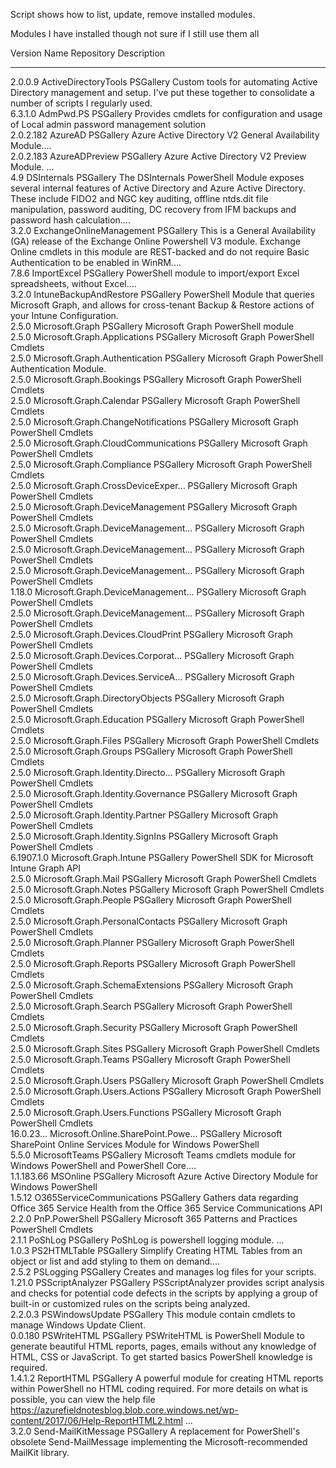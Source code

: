 Script shows how to list, update, remove installed modules.

Modules I have installed though not sure if I still use them all

Version    Name                                Repository           Description                                                                                                                                                                                                                                                                                             
-------    ----                                ----------           -----------                                                                                                                                                                                                                                                                                             
2.0.0.9    ActiveDirectoryTools                PSGallery            Custom tools for automating Active Directory management and setup. I've put these together to consolidate a number of scripts I regularly used.                                                                                                                                                         
6.3.1.0    AdmPwd.PS                           PSGallery            Provides cmdlets for configuration and usage of Local admin password management solution                                                                                                                                                                                                                
2.0.2.182  AzureAD                             PSGallery            Azure Active Directory V2 General Availability Module....                                                                                                                                                                                                                                               
2.0.2.183  AzureADPreview                      PSGallery            Azure Active Directory V2 Preview Module. ...                                                                                                                                                                                                                                                           
4.9        DSInternals                         PSGallery            The DSInternals PowerShell Module exposes several internal features of Active Directory and Azure Active Directory. These include FIDO2 and NGC key auditing, offline ntds.dit file manipulation, password auditing, DC recovery from IFM backups and password hash calculation....                     
3.2.0      ExchangeOnlineManagement            PSGallery            This is a General Availability (GA) release of the Exchange Online Powershell V3 module. Exchange Online cmdlets in this module are REST-backed and do not require Basic Authentication to be enabled in WinRM....                                                                                      
7.8.6      ImportExcel                         PSGallery            PowerShell module to import/export Excel spreadsheets, without Excel....                                                                                                                                                                                                                                
3.2.0      IntuneBackupAndRestore              PSGallery            PowerShell Module that queries Microsoft Graph, and allows for cross-tenant Backup & Restore actions of your Intune Configuration.                                                                                                                                                                      
2.5.0      Microsoft.Graph                     PSGallery            Microsoft Graph PowerShell module                                                                                                                                                                                                                                                                       
2.5.0      Microsoft.Graph.Applications        PSGallery            Microsoft Graph PowerShell Cmdlets                                                                                                                                                                                                                                                                      
2.5.0      Microsoft.Graph.Authentication      PSGallery            Microsoft Graph PowerShell Authentication Module.                                                                                                                                                                                                                                                       
2.5.0      Microsoft.Graph.Bookings            PSGallery            Microsoft Graph PowerShell Cmdlets                                                                                                                                                                                                                                                                      
2.5.0      Microsoft.Graph.Calendar            PSGallery            Microsoft Graph PowerShell Cmdlets                                                                                                                                                                                                                                                                      
2.5.0      Microsoft.Graph.ChangeNotifications PSGallery            Microsoft Graph PowerShell Cmdlets                                                                                                                                                                                                                                                                      
2.5.0      Microsoft.Graph.CloudCommunications PSGallery            Microsoft Graph PowerShell Cmdlets                                                                                                                                                                                                                                                                      
2.5.0      Microsoft.Graph.Compliance          PSGallery            Microsoft Graph PowerShell Cmdlets                                                                                                                                                                                                                                                                      
2.5.0      Microsoft.Graph.CrossDeviceExper... PSGallery            Microsoft Graph PowerShell Cmdlets                                                                                                                                                                                                                                                                      
2.5.0      Microsoft.Graph.DeviceManagement    PSGallery            Microsoft Graph PowerShell Cmdlets                                                                                                                                                                                                                                                                      
2.5.0      Microsoft.Graph.DeviceManagement... PSGallery            Microsoft Graph PowerShell Cmdlets                                                                                                                                                                                                                                                                      
2.5.0      Microsoft.Graph.DeviceManagement... PSGallery            Microsoft Graph PowerShell Cmdlets                                                                                                                                                                                                                                                                      
2.5.0      Microsoft.Graph.DeviceManagement... PSGallery            Microsoft Graph PowerShell Cmdlets                                                                                                                                                                                                                                                                      
1.18.0     Microsoft.Graph.DeviceManagement... PSGallery            Microsoft Graph PowerShell Cmdlets                                                                                                                                                                                                                                                                      
2.5.0      Microsoft.Graph.DeviceManagement... PSGallery            Microsoft Graph PowerShell Cmdlets                                                                                                                                                                                                                                                                      
2.5.0      Microsoft.Graph.Devices.CloudPrint  PSGallery            Microsoft Graph PowerShell Cmdlets                                                                                                                                                                                                                                                                      
2.5.0      Microsoft.Graph.Devices.Corporat... PSGallery            Microsoft Graph PowerShell Cmdlets                                                                                                                                                                                                                                                                      
2.5.0      Microsoft.Graph.Devices.ServiceA... PSGallery            Microsoft Graph PowerShell Cmdlets                                                                                                                                                                                                                                                                      
2.5.0      Microsoft.Graph.DirectoryObjects    PSGallery            Microsoft Graph PowerShell Cmdlets                                                                                                                                                                                                                                                                      
2.5.0      Microsoft.Graph.Education           PSGallery            Microsoft Graph PowerShell Cmdlets                                                                                                                                                                                                                                                                      
2.5.0      Microsoft.Graph.Files               PSGallery            Microsoft Graph PowerShell Cmdlets                                                                                                                                                                                                                                                                      
2.5.0      Microsoft.Graph.Groups              PSGallery            Microsoft Graph PowerShell Cmdlets                                                                                                                                                                                                                                                                      
2.5.0      Microsoft.Graph.Identity.Directo... PSGallery            Microsoft Graph PowerShell Cmdlets                                                                                                                                                                                                                                                                      
2.5.0      Microsoft.Graph.Identity.Governance PSGallery            Microsoft Graph PowerShell Cmdlets                                                                                                                                                                                                                                                                      
2.5.0      Microsoft.Graph.Identity.Partner    PSGallery            Microsoft Graph PowerShell Cmdlets                                                                                                                                                                                                                                                                      
2.5.0      Microsoft.Graph.Identity.SignIns    PSGallery            Microsoft Graph PowerShell Cmdlets                                                                                                                                                                                                                                                                      
6.1907.1.0 Microsoft.Graph.Intune              PSGallery            PowerShell SDK for Microsoft Intune Graph API                                                                                                                                                                                                                                                           
2.5.0      Microsoft.Graph.Mail                PSGallery            Microsoft Graph PowerShell Cmdlets                                                                                                                                                                                                                                                                      
2.5.0      Microsoft.Graph.Notes               PSGallery            Microsoft Graph PowerShell Cmdlets                                                                                                                                                                                                                                                                      
2.5.0      Microsoft.Graph.People              PSGallery            Microsoft Graph PowerShell Cmdlets                                                                                                                                                                                                                                                                      
2.5.0      Microsoft.Graph.PersonalContacts    PSGallery            Microsoft Graph PowerShell Cmdlets                                                                                                                                                                                                                                                                      
2.5.0      Microsoft.Graph.Planner             PSGallery            Microsoft Graph PowerShell Cmdlets                                                                                                                                                                                                                                                                      
2.5.0      Microsoft.Graph.Reports             PSGallery            Microsoft Graph PowerShell Cmdlets                                                                                                                                                                                                                                                                      
2.5.0      Microsoft.Graph.SchemaExtensions    PSGallery            Microsoft Graph PowerShell Cmdlets                                                                                                                                                                                                                                                                      
2.5.0      Microsoft.Graph.Search              PSGallery            Microsoft Graph PowerShell Cmdlets                                                                                                                                                                                                                                                                      
2.5.0      Microsoft.Graph.Security            PSGallery            Microsoft Graph PowerShell Cmdlets                                                                                                                                                                                                                                                                      
2.5.0      Microsoft.Graph.Sites               PSGallery            Microsoft Graph PowerShell Cmdlets                                                                                                                                                                                                                                                                      
2.5.0      Microsoft.Graph.Teams               PSGallery            Microsoft Graph PowerShell Cmdlets                                                                                                                                                                                                                                                                      
2.5.0      Microsoft.Graph.Users               PSGallery            Microsoft Graph PowerShell Cmdlets                                                                                                                                                                                                                                                                      
2.5.0      Microsoft.Graph.Users.Actions       PSGallery            Microsoft Graph PowerShell Cmdlets                                                                                                                                                                                                                                                                      
2.5.0      Microsoft.Graph.Users.Functions     PSGallery            Microsoft Graph PowerShell Cmdlets                                                                                                                                                                                                                                                                      
16.0.23... Microsoft.Online.SharePoint.Powe... PSGallery            Microsoft SharePoint Online Services Module for Windows PowerShell                                                                                                                                                                                                                                      
5.5.0      MicrosoftTeams                      PSGallery            Microsoft Teams cmdlets module for Windows PowerShell and PowerShell Core....                                                                                                                                                                                                                           
1.1.183.66 MSOnline                            PSGallery            Microsoft Azure Active Directory Module for Windows PowerShell                                                                                                                                                                                                                                          
1.5.12     O365ServiceCommunications           PSGallery            Gathers data regarding Office 365 Service Health from the Office 365 Service Communications API                                                                                                                                                                                                         
2.2.0      PnP.PowerShell                      PSGallery            Microsoft 365 Patterns and Practices PowerShell Cmdlets                                                                                                                                                                                                                                                 
2.1.1      PoShLog                             PSGallery            PoShLog is powershell logging module. ...                                                                                                                                                                                                                                                               
1.0.3      PS2HTMLTable                        PSGallery            Simplify Creating HTML Tables from an object or list and add styling to them on demand....                                                                                                                                                                                                              
2.5.2      PSLogging                           PSGallery            Creates and manages log files for your scripts.                                                                                                                                                                                                                                                         
1.21.0     PSScriptAnalyzer                    PSGallery            PSScriptAnalyzer provides script analysis and checks for potential code defects in the scripts by applying a group of built-in or customized rules on the scripts being analyzed.                                                                                                                       
2.2.0.3    PSWindowsUpdate                     PSGallery            This module contain cmdlets to manage Windows Update Client.                                                                                                                                                                                                                                            
0.0.180    PSWriteHTML                         PSGallery            PSWriteHTML is PowerShell Module to generate beautiful HTML reports, pages, emails without any knowledge of HTML, CSS or JavaScript. To get started basics PowerShell knowledge is required.                                                                                                            
1.4.1.2    ReportHTML                          PSGallery            A powerful module for creating HTML reports within PowerShell no HTML coding required.  For more details on what is possible, you can view the help file https://azurefieldnotesblog.blob.core.windows.net/wp-content/2017/06/Help-ReportHTML2.html ...                                                 
3.2.0      Send-MailKitMessage                 PSGallery            A replacement for PowerShell's obsolete Send-MailMessage implementing the Microsoft-recommended MailKit library.   
